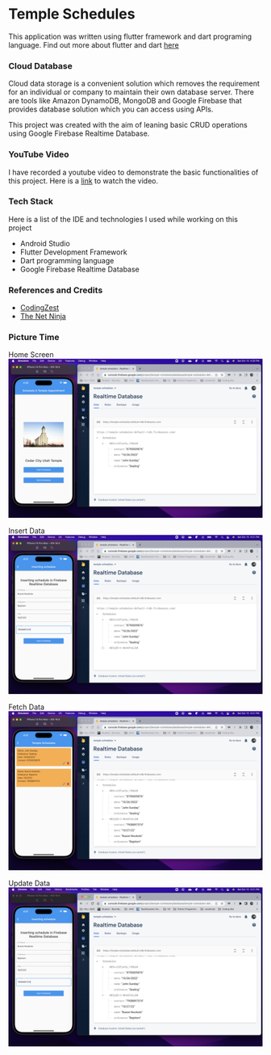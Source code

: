 # Temple Schedules

This application was written using flutter framework and dart programing language. Find out more about flutter and dart [here](https://firebase.google.com/docs/database/flutter/read-and-write)

### Cloud Database
Cloud data storage is a convenient solution which removes the requirement for an individual or company to maintain their own database server. There are tools like Amazon DynamoDB, MongoDB and Google Firebase that provides database solution which you can access using APIs.

This project was created with the aim of leaning basic CRUD operations using Google Firebase Realtime Database.

### YouTube Video
I have recorded a youtube video to demonstrate the basic functionalities of this project. Here is a [link](https://youtu.be/Ippx5MQXGTc) to watch the video.

### Tech Stack
Here is a list of the IDE and technologies I used while working on this project

- Android Studio
- Flutter Development Framework
- Dart programming language
- Google Firebase Realtime Database

### References and Credits

- [CodingZest](https://codingzest.com/)
- [The Net Ninja](https://www.youtube.com/watch?v=sfA3NWDBPZ4&list=PL3eDQApKkt-OAhR6cqE0kCBjG1mWXohBk&index=1)


### Picture Time

Home Screen
![Home Screen](home_screen.png)

Insert Data
![Insert Data](insert.png)

Fetch Data
![Fetch Data](fetch_data.png)

Update Data
![Update Data](update_data.png)
